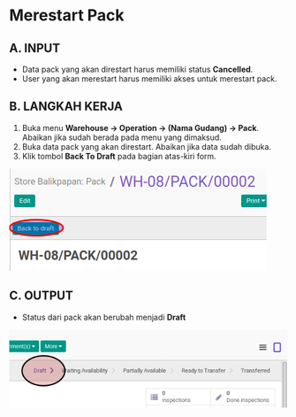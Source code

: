 # Merestart Pack

## A. INPUT

* Data pack yang akan direstart harus memiliki status **Cancelled**.
* User yang akan merestart harus memiliki akses untuk merestart pack.

## B. LANGKAH KERJA

1. Buka menu **Warehouse -> Operation -> (Nama Gudang) -> Pack**. Abaikan jika sudah berada
pada menu yang dimaksud.
2. Buka data pack yang akan direstart. Abaikan jika data sudah dibuka.
3. Klik tombol **Back To Draft** pada bagian atas-kiri form.

![](../../img/pack/tombol-restart.png)

## C. OUTPUT

* Status dari pack akan berubah menjadi **Draft**

![](../../img/pack/status-draft.png)
